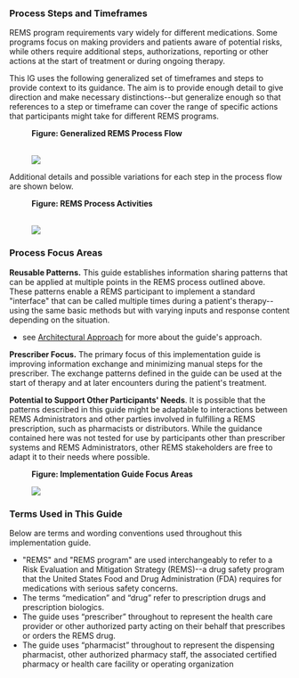 ### Process Steps and Timeframes
REMS program requirements vary widely for different medications. Some programs focus on making providers and patients aware of potential risks, while others require additional steps, authorizations, reporting or other actions at the start of treatment or during ongoing therapy.

This IG uses the following generalized set of timeframes and steps to provide context to its guidance. The aim is to provide enough detail to give direction and make necessary distinctions--but generalize enough so that references to a step or timeframe can cover the range of specific actions that participants might take for different REMS programs.

<div>
<figure class="figure">
<figcaption class="figure-caption"><strong>Figure: Generalized REMS Process Flow</strong></figcaption>
  <br />
  <p>
  <img src="flow.png" style="float:none">  
  </p>
</figure>
</div>
<p></p>

<p></p>
Additional details and possible variations for each step in the process flow are shown below.
<p></p>

<div>
<figure class="figure">
<figcaption class="figure-caption"><strong>Figure: REMS Process Activities</strong></figcaption>
  <br />
  <p>
  <img src="steps.png" style="float:none">  
  </p>
</figure>
</div>
<p></p>


### Process Focus Areas

**Reusable Patterns.** This guide establishes information sharing patterns that can be applied at multiple points in the REMS process outlined above. These patterns enable a REMS participant to implement a standard "interface" that can be called multiple times during a patient's therapy--using the same basic methods but with varying inputs and response content depending on the situation.
- see [Architectural Approach](architecture.html) for more about the guide's approach.

**Prescriber Focus.** The primary focus of this implementation guide is improving information exchange and minimizing manual steps for the prescriber. The exchange patterns defined in the guide can be used at the start of therapy and at later encounters during the patient's treatment. 
 
**Potential to Support Other Participants' Needs**. It is possible that the patterns described in this guide might be adaptable to interactions between REMS Administrators and other parties involved in fulfilling a REMS prescription, such as pharmacists or distributors. While the guidance contained here was not tested for use by participants other than prescriber systems and REMS Administrators, other REMS stakeholders are free to adapt it to their needs where possible.


<div>
<figure class="figure">
<figcaption class="figure-caption"><strong>Figure: Implementation Guide Focus Areas</strong></figcaption>
  <p>
  <img src="focus-areas.png" style="float:none">  
  </p>
</figure>
</div>
<p></p>



### Terms Used in This Guide
Below are terms and wording conventions used throughout this implementation guide.

- "REMS" and "REMS program" are used interchangeably to refer to a Risk Evaluation and Mitigation Strategy (REMS)--a drug safety program that the United States Food and Drug Administration (FDA) requires for medications with serious safety concerns.
- The terms “medication” and “drug” refer to prescription drugs and prescription biologics.
- The guide uses “prescriber” throughout to represent the health care provider or other authorized party acting on their behalf that prescribes or orders the REMS drug.
- The guide uses “pharmacist” throughout to represent the dispensing pharmacist, other authorized pharmacy staff, the associated certified pharmacy or health care facility or operating organization
<p></p>
<p></p>